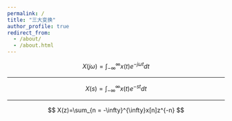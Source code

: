```yaml
---
permalink: /
title: "三大变换"
author_profile: true
redirect_from: 
  - /about/
  - /about.html
---
```



$$
X(j\omega)=\int_{-\infty}^{\infty}x(t)e^{-j\omega t}dt
$$

---

$$
X(s)=\int_{-\infty}^{\infty}x(t)e^{-st}dt
$$

---

$$
X(z)=\sum_{n = -\infty}^{\infty}x[n]z^{-n}
$$
